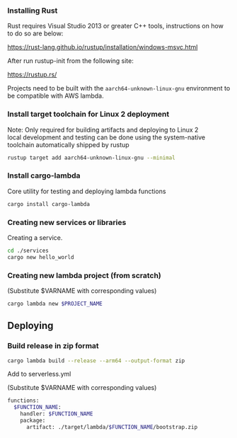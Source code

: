### Installing Rust

Rust requires Visual Studio 2013 or greater C++ tools, instructions on how to do so are below:

https://rust-lang.github.io/rustup/installation/windows-msvc.html

After run rustup-init from the following site:

https://rustup.rs/

Projects need to be built with the `aarch64-unknown-linux-gnu` environment to be compatible with AWS lambda.

### Install target toolchain for Linux 2 deployment
Note: Only required for building artifacts and deploying to Linux 2  
local development and testing can be done using the system-native toolchain automatically shipped by rustup

```bash
rustup target add aarch64-unknown-linux-gnu --minimal
```

### Install cargo-lambda
Core utility for testing and deploying lambda functions

```bash
cargo install cargo-lambda
```

### Creating new services or libraries

Creating a service.

```bash
cd ./services
cargo new hello_world
```


### Creating new lambda project (from scratch)
(Substitute $VARNAME with corresponding values)
```bash
cargo lambda new $PROJECT_NAME
```

## Deploying

### Build release in zip format

```bash
cargo lambda build --release --arm64 --output-format zip
```

Add to serverless.yml

(Substitute $VARNAME with corresponding values)
```bash
functions:
  $FUNCTION_NAME:
    handler: $FUNCTION_NAME
    package:
      artifact: ./target/lambda/$FUNCTION_NAME/bootstrap.zip
```
